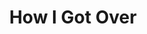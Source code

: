 ---
index: 7
layout: default
title: How I Got Over
event: March On Washington
artist: Mahalia Jackson
genre: Gospel hymn
writer: Brewster
producer: Irving Townsend
album: 
label: Columbia / Legacy
country: USA
language: English
duration: '6:37'
released: 1951
soundcloud: https://w.soundcloud.com/player/?url=https%3A//api.soundcloud.com/tracks/582772221&color=%23fffad2&auto_play=false&hide_related=false&show_comments=true&show_user=true&show_reposts=false&show_teaser=true&visual=true
soundcloud-source: https://soundcloud.com/mahalia-jackson-official/how-i-got-over-10
soundcloud-artist: https://soundcloud.com/mahalia-jackson-official
award1: Grammy Award for Best Soul Gospel Performance by Mahalia Jackson, 1976
award2: Ward's original version was selected for preservation in the National Recording Registry by the Library of Congress as being "culturally, historically, or artistically significant, 2018 
award3:
description1: Mahalia Jackon performed 'How I Got Over' at the March on Washington in front of the 250,000 people.
description: How I Got over was first made famous by Clara Ward, who according to her sister, wrote the song after being racially attacked by a group of white men. Her mother got them to leave by pretendign to be possessed and shouting curses at them.
more-versions: https://secondhandsongs.com/performance/832659/versions
versions: |
    Clara Ward and the Ward Singers (1950) <br>
    Aretha Franklin (1972) <br>
    Blind Boys of Alabama (2008)
source1: https://www.loc.gov/static/programs/national-recording-preservation-board/documents/HowIGotOver.pdf
source2: https://www.shmoop.com/study-guides/music/how-i-got-over/meaning
---